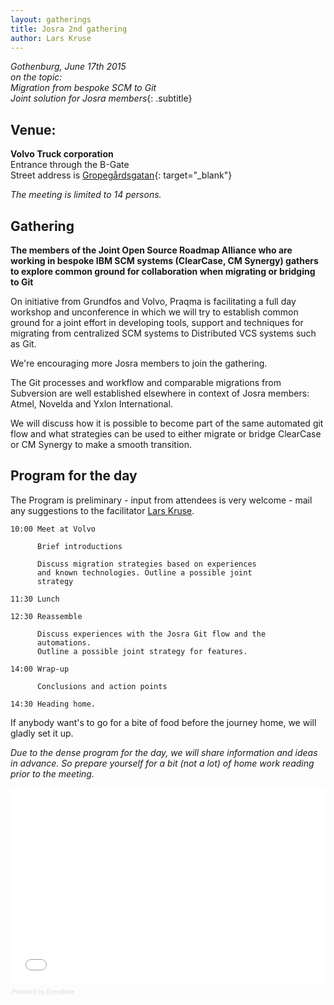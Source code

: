 ```yaml
---
layout: gatherings
title: Josra 2nd gathering
author: Lars Kruse
---
```


_Gothenburg, June 17th 2015<br/>
on the topic:<br/>
Migration from bespoke SCM to Git<br/>
Joint solution for Josra members_{: .subtitle}

## Venue:

__Volvo Truck corporation__<br/>
Entrance through the B-Gate<br/>
Street address is [Gropegårdsgatan](https://www.google.se/maps/search/gropeg%C3%A5rdsgatan+volvo/@57.7163365,11.92203,17z/data=!3m1!4b1){: target="\_blank"}

_The meeting is limited to 14 persons._

## Gathering
__The members of the Joint Open Source Roadmap Alliance who are working in bespoke IBM SCM systems (ClearCase, CM Synergy) gathers to explore common ground for collaboration when migrating or bridging to Git__

On initiative from Grundfos and Volvo, Praqma is facilitating a full day workshop and unconference in which we will try to establish common ground for a joint effort in developing tools, support and techniques for migrating from centralized SCM systems to Distributed VCS systems such as Git.

We're encouraging more Josra members to join the gathering.

The Git processes and workflow and comparable migrations  from Subversion are well established elsewhere in context of Josra members: Atmel, Novelda and Yxlon International.

We will discuss how it is possible to become part of the same automated git flow and what strategies can be used to either migrate or bridge ClearCase or CM Synergy to make a smooth transition.

## Program for the day

The Program is preliminary - input from attendees is very welcome - mail any suggestions to the facilitator [Lars Kruse](mailto:lak@praqma.net).

    10:00 Meet at Volvo

          Brief introductions

          Discuss migration strategies based on experiences
          and known technologies. Outline a possible joint
          strategy

    11:30 Lunch

    12:30 Reassemble

          Discuss experiences with the Josra Git flow and the
          automations.
          Outline a possible joint strategy for features.

    14:00 Wrap-up

          Conclusions and action points

    14:30 Heading home.

If anybody want's to go for a bite of food before the journey home, we will gladly set it up.


_Due to the dense program for the day, we will share information and ideas in advance. So prepare yourself for a bit (not a lot) of home work reading prior to the meeting._



<div style="width:100%; text-align:left;" ><iframe  src="//eventbrite.com/tickets-external?eid=17080605551&ref=etckt" frameborder="0" height="314" width="100%" vspace="0" hspace="0" marginheight="5" marginwidth="5" scrolling="auto" allowtransparency="true"></iframe><div style="font-family:Helvetica, Arial; font-size:10px; padding:5px 0 5px; margin:2px; width:100%; text-align:left;" ><a class="powered-by-eb" style="color: #dddddd; text-decoration: none;" target="\_blank" href="http://www.eventbrite.com/r/etckt">Powered by Eventbrite</a></div></div>

<!--agenda>
  <timeslot>
    <start>&nbsp;</start>
    <point class="header">
      <strong>1st Josra gathering</strong><br/>
      Oslo April 30th
    </point>
  </timeslot>

  <timeslot>
    <start>8:00</start>
    <point>Sign-in, light breakfast</point>
  </timeslot>

  <timeslot>
    <start>8:50</start>
    <point><strong>Welcome</strong><br/>Present agenda for the day</point>
  </timeslot>

  <timeslot>
    <start>9:00</start>
    <point>
      <strong>Free riders vs innovators</strong><br/>
      High view presentation of the JOSRA concepts, KanBans, work process etc.
    </point>
  </timeslot>

  <timeslot>
    <start>9:15</start>
    <point>
      <strong>Round table presentations</strong><br/>
      Each corporate member presents themselves
    </point>
  </timeslot>

  <timeslot>
    <start>9:45</start>
    <point>
      <strong>Two lightning talks</strong><br/>
      Short ~10 minute presentations of the BoF topics
    </point>
  </timeslot>


  <timeslot>
    <start>10:10</start>
    <point id="two-tracks">
      <strong>Birds of a Feather</strong>
      <br/>Flock A
    </point>
    <point id="two-tracks">
      <strong>Birds of a Feather</strong>
      <br/>Flock B
    </point>
  </timeslot>

  <timeslot>
    <start>&nbsp;</start>
    <point class="header">
      The speakers from the lightning talks will have one slot each,<br/>
      discussions are guided by a facilitator.
    </point>
  </timeslot>

  <timeslot>
    <start>11:10</start>
    <point>
      <strong>Wrap-up BoF - Flock A</strong><br/>
    </point>
  </timeslot>

  <timeslot>
    <start>11:20</start>
    <point>
      <strong>Wrap-up BoF - Flock B</strong><br/>
    </point>
  </timeslot>

  <timeslot>
    <start>11:30</start>
    <point class="break">Lunch</point>
  </timeslot>

  <timeslot>
    <start>12:45</start>
    <point>
      <strong>Two more lightning talks</strong><br/>
      Short ~10 minute presentations of the BoF topics
    </point>
  </timeslot>


  <timeslot>
    <start>13:10</start>
    <point id="two-tracks">
      <strong>Birds of a Feather</strong>
      <br/>Flock C
    </point>
    <point id="two-tracks">
      <strong>Birds of a Feather</strong>
      <br/>Flock D
    </point>
  </timeslot>

  <timeslot>
    <start>&nbsp;</start>
    <point class="header">
      The speakers from the lightning talks will have one slot each,<br/>
      discussions are guided by a facilitator.
    </point>
  </timeslot>

  <timeslot>
    <start>14:10</start>
    <point>
      <strong>Wrap-up BoF - Flock C</strong><br/>
    </point>
  </timeslot>

  <timeslot>
    <start>14:20</start>
    <point>
      <strong>Wrap-up BoF - Flock D</strong><br/>
    </point>
  </timeslot>

  <timeslot>
    <start>14:30</start>
    <point>
      <strong>Gather around KanBan planning in groups</strong><br/>
    </point>
  </timeslot>

  <timeslot>
    <start>15:45</start>
    <point>
      <strong>Evaluation</strong><br/>
    </point>
  </timeslot>

  <timeslot>
    <start>16:00</start>
    <point>
      <strong>Good bye</strong><br/>
    </point>
  </timeslot>


</agenda-->
